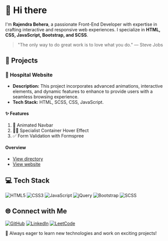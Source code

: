 # 👋 Hi there

I'm **Rajendra Behera**, a passionate Front-End Developer with expertise in crafting interactive and responsive web experiences. I specialize in **HTML, CSS, JavaScript, Bootstrap, and SCSS**.

> "The only way to do great work is to love what you do." — Steve Jobs

## 🚀 Projects

### 🌟 **Hospital Website**
- **Description:** This project incorporates advanced animations, interactive elements, and dynamic features to enhance to provide users with a seamless browsing experience.
- **Tech Stack:** HTML, SCSS, CSS, JavaScript.

#### ✨ Features
1. 🎨 Animated Navbar
2. 👨‍⚕️ Specialist Container Hover Effect
3. ✅ Form Validation with Formspree
  
#### Overview
- [View directory](https://github.com/BRajendra10/SASS/tree/main/Hospital%20website%20-%20EGATOR)
- [View website](https://medicrest.netlify.app/)

## 💻 Tech Stack

![HTML5](https://img.shields.io/badge/html5-%23E34F26.svg?style=for-the-badge&logo=html5&logoColor=white)
![CSS3](https://img.shields.io/badge/css3-%231572B6.svg?style=for-the-badge&logo=css3&logoColor=white)
![JavaScript](https://img.shields.io/badge/javascript-%23323330.svg?style=for-the-badge&logo=javascript&logoColor=%23F7DF1E)
![jQuery](https://img.shields.io/badge/jquery-%230769AD.svg?style=for-the-badge&logo=jquery&logoColor=white)
![Bootstrap](https://img.shields.io/badge/bootstrap-%23563D7C.svg?style=for-the-badge&logo=bootstrap&logoColor=white)
![SCSS](https://img.shields.io/badge/SCSS-hotpink.svg?style=for-the-badge&logo=SASS&logoColor=white)

## 🌐 Connect with Me

[![GitHub](https://img.shields.io/badge/GitHub-%2312100E.svg?style=for-the-badge&logo=github&logoColor=white)](https://github.com/BRajendra10)
[![LinkedIn](https://img.shields.io/badge/LinkedIn-%230077B5.svg?style=for-the-badge&logo=linkedin&logoColor=white)](https://www.linkedin.com/in/behera-rajendra/)
[![LeetCode](https://img.shields.io/badge/LeetCode-%23FFA116.svg?style=for-the-badge&logo=leetcode&logoColor=white)](https://leetcode.com/u/39uDDhGyaF/)


📌 Always eager to learn new technologies and work on exciting projects!

